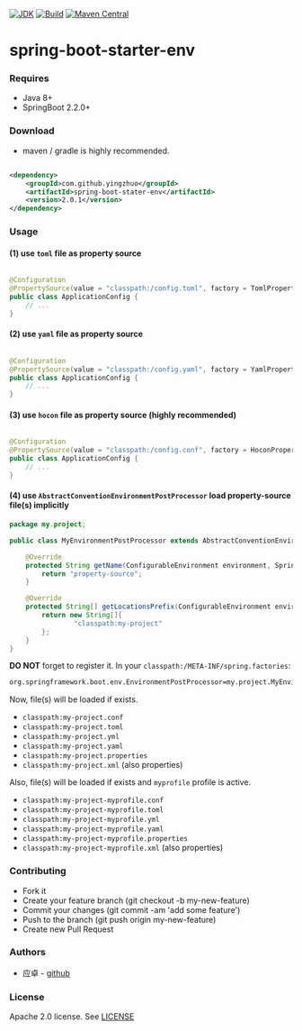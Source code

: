 [![JDK](http://img.shields.io/badge/JDK-v8.0-yellow.svg)](http://www.oracle.com/technetwork/java/javase/downloads/index.html)
[![Build](http://img.shields.io/badge/Build-Maven_2-green.svg)](https://maven.apache.org/)
[![Maven Central](https://img.shields.io/maven-central/v/com.github.yingzhuo/spring-boot-stater-env.svg?label=Maven%20Central)](https://search.maven.org/search?q=g:%22com.github.yingzhuo%22%20AND%20a:%22spring-boot-stater-env%22)

# spring-boot-starter-env

### Requires

* Java 8+
* SpringBoot 2.2.0+

### Download

* maven / gradle is highly recommended.

```xml

<dependency>
    <groupId>com.github.yingzhuo</groupId>
    <artifactId>spring-boot-stater-env</artifactId>
    <version>2.0.1</version>
</dependency>
```

### Usage

#### (1) use `toml` file as property source

```java

@Configuration
@PropertySource(value = "classpath:/config.toml", factory = TomlPropertySourceFactory.class)
public class ApplicationConfig {
    // ...
}
```

#### (2) use `yaml` file as property source

```java

@Configuration
@PropertySource(value = "classpath:/config.yaml", factory = YamlPropertySourceFactory.class)
public class ApplicationConfig {
    // ...
}
```

#### (3) use `hocon` file as property source **(highly recommended)**

```java

@Configuration
@PropertySource(value = "classpath:/config.conf", factory = HoconPropertySourceFactory.class)
public class ApplicationConfig {
    // ...
}
```

#### (4) use `AbstractConventionEnvironmentPostProcessor` load property-source file(s) implicitly

```java
package my.project;

public class MyEnvironmentPostProcessor extends AbstractConventionEnvironmentPostProcessor {

    @Override
    protected String getName(ConfigurableEnvironment environment, SpringApplication application) {
        return "property-source";
    }

    @Override
    protected String[] getLocationsPrefix(ConfigurableEnvironment environment, SpringApplication application) {
        return new String[]{
                "classpath:my-project"
        };
    }
}
```

**DO NOT** forget to register it. In your `classpath:/META-INF/spring.factories`:

```txt
org.springframework.boot.env.EnvironmentPostProcessor=my.project.MyEnvironmentPostProcessor
```

Now, file(s) will be loaded if exists.

- `classpath:my-project.conf`
- `classpath:my-project.toml`
- `classpath:my-project.yml`
- `classpath:my-project.yaml`
- `classpath:my-project.properties`
- `classpath:my-project.xml` (also properties)

Also, file(s) will be loaded if exists and `myprofile` profile is active.

- `classpath:my-project-myprofile.conf`
- `classpath:my-project-myprofile.toml`
- `classpath:my-project-myprofile.yml`
- `classpath:my-project-myprofile.yaml`
- `classpath:my-project-myprofile.properties`
- `classpath:my-project-myprofile.xml` (also properties)

### Contributing

* Fork it
* Create your feature branch (git checkout -b my-new-feature)
* Commit your changes (git commit -am 'add some feature')
* Push to the branch (git push origin my-new-feature)
* Create new Pull Request

### Authors

* 应卓 - [github](https://github.com/yingzhuo)

### License

Apache 2.0 license. See [LICENSE](./LICENSE)